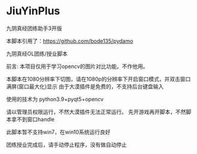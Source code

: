 # JiuYinPlus
九阴真经团练助手3开版

本脚本引用了：https://github.com/bode135/pydamo  

九阴真经OL团练/授业脚本

前言:
本项目仅用于学习opencv的图片对比功能。不作他用。

本脚本在1080分辨率下切图，请在1080p的分辨率下开启窗口模式，并双击窗口满屏(窗口最大化)显示 由于大漠插件是免费的，不支持后台键盘输入  

使用的技术为 python3.9+pyqt5+opencv

请以管理员权限运行，不然大漠插件无法正常运行。
先开游戏再开脚本，不然脚本拿不到窗口handle

此脚本暂不支持win7，在win10系统运行良好  

团练授业完成后，请手动停止程序，没有做自动停止
